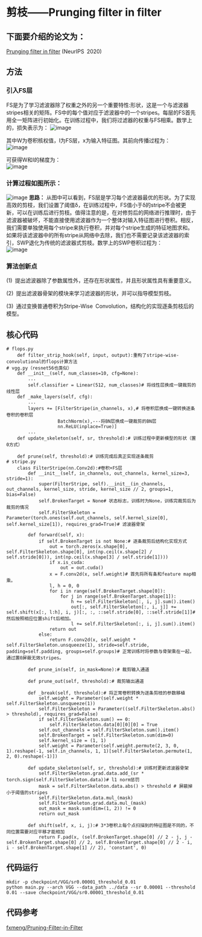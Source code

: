 # 剪枝——Prunging filter in filter
## 下面要介绍的论文为：
[Prunging filter in filter](https://arxiv.org/pdf/2009.14410.pdf)  (NeurIPS 2020)

## 方法
### 引入FS层  
FS是为了学习滤波器除了权重之外的另一个重要特性:形状，这是一个与滤波器stripes相关的矩阵。FS中的每个值对应于滤波器中的一个stripes。每层的FS首先用全一矩阵进行初始化。在训练过程中，我们将过滤器的权重与FS相乘。数学上的，损失表示为：
![image](https://user-images.githubusercontent.com/80331072/115669934-6e31e280-a37b-11eb-875f-67819248735f.png)

其中W为卷积核权值，I为FS层，x为输入特征图。其前向传播过程为：  
![image](https://user-images.githubusercontent.com/80331072/115670202-bc46e600-a37b-11eb-9c2d-a19f22d54eae.png)

可获得W和I的梯度为：  
![image](https://user-images.githubusercontent.com/80331072/115670303-da144b00-a37b-11eb-9225-be29c32eb117.png)

### 计算过程如图所示：  
![image](https://user-images.githubusercontent.com/80331072/115674580-6294ea80-a380-11eb-846d-03521db9517b.png)
**思路：**
从图中可以看到，FS层是学习每个滤波器最优的形状。为了实现高效的剪枝，我们设置了阈值δ，在训练过程中，FS值小于δ的stripe不会被更新，可以在训练后进行剪枝。值得注意的是，在对修剪后的网络进行推理时，由于滤波器被破坏，不能直接使用滤波器作为一个整体对输入特征图进行卷积。相反，我们需要单独使用每个stripe来执行卷积，并对每个stripe生成的特征地图求和。如果将该滤波器中的所有stripe从网络中去除，我们也不需要记录该滤波器的索引，SWP退化为传统的滤波器式剪枝。数学上的SWP卷积过程为：  
![image](https://user-images.githubusercontent.com/80331072/115674535-5446ce80-a380-11eb-8445-bf843a1a66d2.png)

### 算法创新点
(1) 提出滤波器除了参数属性外，还存在形状属性，并且形状属性具有重要意义。

(2) 提出滤波器骨架的模块来学习滤波器的形状，并可以指导模型剪枝。

(3) 通过变换普通卷积为Stripe-Wise Convolution，结构化的实现逐条剪枝后的模型。

## 核心代码
```
# flops.py
    def filter_strip_hook(self, input, output):重构了stripe-wise-convolutional的flops计算方法
# vgg.py（resnet56也类似）
    def __init__(self, num_classes=10, cfg=None):
        ...
        self.classifier = Linear(512, num_classes)# 将线性层换成一键裁剪的线性层
    def _make_layers(self, cfg):
        ...
        layers += [FilterStripe(in_channels, x),# 将卷积层换成一键转换逐条卷积的卷积层
                   BatchNorm(x),---将BN层换成一键裁剪的BN层
                   nn.ReLU(inplace=True)]
        ...
    def update_skeleton(self, sr, threshold):# 训练过程中更新模型的形状（置0方式）

    def prune(self, threshold):# 训练完成后真正实现逐条裁剪
# stripe.py
    class FilterStripe(nn.Conv2d):#卷积+FS层
        def __init__(self, in_channels, out_channels, kernel_size=3, stride=1):
            super(FilterStripe, self).__init__(in_channels, out_channels, kernel_size, stride, kernel_size // 2, groups=1, bias=False)
            self.BrokenTarget = None# 状态标志，训练时为None，训练完裁剪后为裁剪的情况
            self.FilterSkeleton = Parameter(torch.ones(self.out_channels, self.kernel_size[0], self.kernel_size[1]), requires_grad=True)# 滤波器骨架
    
        def forward(self, x):
            if self.BrokenTarget is not None:# 逐条裁剪后结构化实现方式
                out = torch.zeros(x.shape[0], self.FilterSkeleton.shape[0], int(np.ceil(x.shape[2] / self.stride[0])), int(np.ceil(x.shape[3] / self.stride[1])))
                if x.is_cuda:
                    out = out.cuda()
                x = F.conv2d(x, self.weight)# 首先将所有条和feature map相乘。
                l, h = 0, 0
                for i in range(self.BrokenTarget.shape[0]):
                    for j in range(self.BrokenTarget.shape[1]):
                        h += self.FilterSkeleton[:, i, j].sum().item()
                        out[:, self.FilterSkeleton[:, i, j]] += self.shift(x[:, l:h], i, j)[:, :, ::self.stride[0], ::self.stride[1]]# 然后按照相应位置shift后相加。
                        l += self.FilterSkeleton[:, i, j].sum().item()
                return out
            else:
                return F.conv2d(x, self.weight * self.FilterSkeleton.unsqueeze(1), stride=self.stride, padding=self.padding, groups=self.groups)# 正常训练时将参数与骨架乘在一起，通过置0屏蔽无效stripes。
    
        def prune_in(self, in_mask=None):# 裁剪输入通道
        
        def prune_out(self, threshold):# 裁剪输出通道
    
        def _break(self, threshold):# 将正常卷积转换为逐条剪枝的参数移植
            self.weight = Parameter(self.weight * self.FilterSkeleton.unsqueeze(1))
            self.FilterSkeleton = Parameter((self.FilterSkeleton.abs() > threshold), requires_grad=False)
            if self.FilterSkeleton.sum() == 0:
                self.FilterSkeleton.data[0][0][0] = True
            self.out_channels = self.FilterSkeleton.sum().item()
            self.BrokenTarget = self.FilterSkeleton.sum(dim=0)
            self.kernel_size = (1, 1)
            self.weight = Parameter(self.weight.permute(2, 3, 0, 1).reshape(-1, self.in_channels, 1, 1)[self.FilterSkeleton.permute(1, 2, 0).reshape(-1)])
    
        def update_skeleton(self, sr, threshold):# 训练时更新滤波器骨架
            self.FilterSkeleton.grad.data.add_(sr * torch.sign(self.FilterSkeleton.data))# l1 norm惩罚
            mask = self.FilterSkeleton.data.abs() > threshold # 屏蔽掉小于阈值的stripes
            self.FilterSkeleton.data.mul_(mask)
            self.FilterSkeleton.grad.data.mul_(mask)
            out_mask = mask.sum(dim=(1, 2)) != 0
            return out_mask
    
        def shift(self, x, i, j):# 3*3卷积上每个点扫描到的特征图是不同的，不同位置需要对应平移才能相加
            return F.pad(x, (self.BrokenTarget.shape[0] // 2 - j, j - self.BrokenTarget.shape[0] // 2, self.BrokenTarget.shape[0] // 2 - i, i - self.BrokenTarget.shape[1] // 2), 'constant', 0)
```
## 代码运行
```
mkdir -p checkpoint/VGG/sr0.00001_threshold_0.01
python main.py --arch VGG --data_path ../data --sr 0.00001 --threshold 0.01 --save checkpoint/VGG/sr0.00001_threshold_0.01
```
## 代码参考
[fxmeng/Pruning-Filter-in-Filter](https://github.com/fxmeng/Pruning-Filter-in-Filter)

